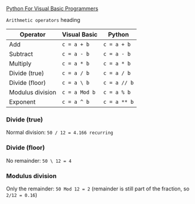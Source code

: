 [Python For Visual Basic Programmers](https://www.raspberrypi.org/learning/python-for-vb-programmers/worksheet/)

`Arithmetic operators` heading

| Operator       | Visual Basic | Python      |
|----------------|--------------|-------------|
| Add            | `c = a + b`  | `c = a + b` |
| Subtract       | `c = a - b`  | `c = a - b` |
| Multiply       | `c = a * b`  | `c = a * b` |
| Divide (true)  | `c = a / b`  | `c = a / b` |
| Divide (floor) | `c = a \ b`  | `c = a // b`| 
|Modulus division| `c = a Mod b`| `c = a % b` | 
| Exponent       | `c = a ^ b`  | `c = a ** b`|

### Divide (true)
Normal division: `50 / 12 = 4.166 recurring`

### Divide (floor)
No remainder: `50 \ 12 = 4`

### Modulus division
Only the remainder: `50 Mod 12 = 2` (remainder is still part of the fraction, so `2/12 = 0.1̇̇6`)

<!-- ![6 recurring](http://walkman100.github.com/images/embeddable-images/6-recurring.png) -->
